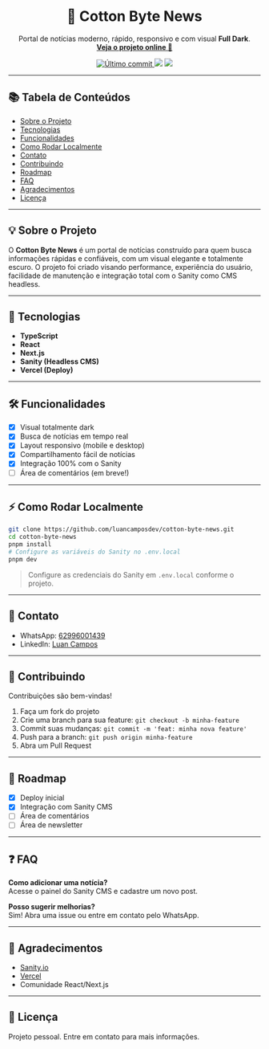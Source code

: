<h1 align="center">📰 Cotton Byte News</h1>
<p align="center">
  Portal de notícias moderno, rápido, responsivo e com visual <b>Full Dark</b>.
  <br>
  <a href="https://cotton-byte-news.vercel.app" target="_blank"><b>Veja o projeto online 🚀</b></a>
</p>

<p align="center">
  <a href="https://img.shields.io/github/last-commit/luancamposdev/cotton-byte-news">
    <img src="https://img.shields.io/github/last-commit/luancamposdev/cotton-byte-news" alt="Último commit">
  </a>
  <img src="https://img.shields.io/badge/deploy-vercel-000?logo=vercel">
  <img src="https://img.shields.io/badge/CMS-Sanity-ff3333?logo=sanity">
</p>

---

## 📚 Tabela de Conteúdos

- [Sobre o Projeto](#-sobre-o-projeto)
- [Tecnologias](#-tecnologias)
- [Funcionalidades](#-funcionalidades)
- [Como Rodar Localmente](#-como-rodar-localmente)
- [Contato](#-contato)
- [Contribuindo](#-contribuindo)
- [Roadmap](#-roadmap)
- [FAQ](#-faq)
- [Agradecimentos](#-agradecimentos)
- [Licença](#-licença)

---

## 💡 Sobre o Projeto

O **Cotton Byte News** é um portal de notícias construído para quem busca informações rápidas e confiáveis, com um visual elegante e totalmente escuro. O projeto foi criado visando performance, experiência do usuário, facilidade de manutenção e integração total com o Sanity como CMS headless.

---

## 🚀 Tecnologias

- **TypeScript**
- **React**
- **Next.js**
- **Sanity (Headless CMS)**
- **Vercel (Deploy)**

---

## 🛠️ Funcionalidades

- [x] Visual totalmente dark
- [x] Busca de notícias em tempo real
- [x] Layout responsivo (mobile e desktop)
- [x] Compartilhamento fácil de notícias
- [x] Integração 100% com o Sanity
- [ ] Área de comentários (em breve!)

---

## ⚡ Como Rodar Localmente

```bash
git clone https://github.com/luancamposdev/cotton-byte-news.git
cd cotton-byte-news
pnpm install
# Configure as variáveis do Sanity no .env.local
pnpm dev
```
> Configure as credenciais do Sanity em `.env.local` conforme o projeto.

---

## 📲 Contato

- WhatsApp: [62996001439](https://wa.me/5562996001439)
- LinkedIn: [Luan Campos](https://www.linkedin.com/in/luan-campos-developer)

---

## 🤝 Contribuindo

Contribuições são bem-vindas!

1. Faça um fork do projeto
2. Crie uma branch para sua feature: `git checkout -b minha-feature`
3. Commit suas mudanças: `git commit -m 'feat: minha nova feature'`
4. Push para a branch: `git push origin minha-feature`
5. Abra um Pull Request

---

## 🚧 Roadmap

- [x] Deploy inicial
- [x] Integração com Sanity CMS
- [ ] Área de comentários
- [ ] Área de newsletter

---

## ❓ FAQ

**Como adicionar uma notícia?**  
Acesse o painel do Sanity CMS e cadastre um novo post.

**Posso sugerir melhorias?**  
Sim! Abra uma issue ou entre em contato pelo WhatsApp.

---

## 🙏 Agradecimentos

- [Sanity.io](https://www.sanity.io/)
- [Vercel](https://vercel.com/)
- Comunidade React/Next.js

---

## 📝 Licença

Projeto pessoal. Entre em contato para mais informações.
